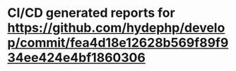 # CI/CD generated reports for https://github.com/hydephp/develop/commit/fea4d18e12628b569f89f934ee424e4bf1860306
